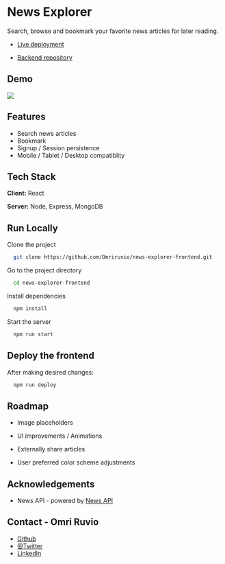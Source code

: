 # News Explorer

Search, browse and bookmark your favorite news articles for later reading.

- [Live deployment](https://www.omri-news.students.nomoredomainssbs.ru/)

- [Backend repository](https://github.com/Omriruvio/news-explorer-backend)

## Demo

![](news-explorer-demo.gif)

## Features

- Search news articles
- Bookmark
- Signup / Session persistence
- Mobile / Tablet / Desktop compatiblity

## Tech Stack

**Client:** React

**Server:** Node, Express, MongoDB

## Run Locally

Clone the project

```bash
  git clone https://github.com/Omriruvio/news-explorer-frontend.git
```

Go to the project directory

```bash
  cd news-explorer-frontend
```

Install dependencies

```bash
  npm install
```

Start the server

```bash
  npm run start
```

## Deploy the frontend

After making desired changes:

```bash
  npm run deploy
```

## Roadmap

- Image placeholders

- UI improvements / Animations

- Externally share articles

- User preferred color scheme adjustments

## Acknowledgements

- News API - powered by [News API](https://newsapi.org/)

## Contact - Omri Ruvio

- [Github](https://www.github.com/omriruvio)
- [@Twitter ](https://twitter.com/omriruvio)
- [LinkedIn](www.linkedin.com/in/omri-ruvio)
